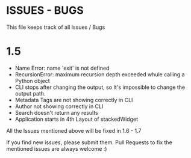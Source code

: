 # ISSUES - BUGS



This file keeps track of all Issues / Bugs

# 1.5

- Name Error: name 'exit' is not defined
- RecursionError: maximum recursion depth exceeded whule calling a Python object
- CLI stops after changing the output, so It's impossible to change the output path.
- Metadata Tags are not showing correctly in CLI
- Author not showing correctly in CLI
- Search doesn't return any results
- Application starts in 4th Layout of stackedWidget


All the Issues mentioned above will be fixed in 1.6 - 1.7

If you find new issues, please submit them.
Pull Requests to fix the mentioned issues are always welcome :)
